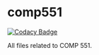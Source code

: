 # comp551

[![Codacy Badge](https://api.codacy.com/project/badge/Grade/44db6e35bf014c72a43e201ce83991c3)](https://app.codacy.com/app/alexH2456/comp551?utm_source=github.com&utm_medium=referral&utm_content=theGirrafish/comp551&utm_campaign=Badge_Grade_Dashboard)

All files related to COMP 551.
